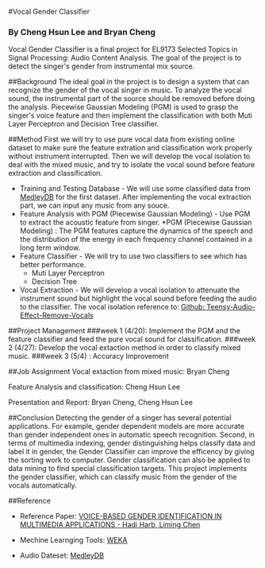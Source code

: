 #Vocal Gender Classifier
### By Cheng Hsun Lee and Bryan Cheng
Vocal Gender Classifier is a final project for EL9173 Selected Topics in Signal Processing: Audio Content Analysis. The goal of the project is to detect the singer's gender from instrumental mix source.

##Background
The ideal goal in the project is to design a system that can recognize the gender of the vocal singer in music. To analyze the vocal sound, the instrumental part of the source should be removed before doing the analysis. Piecewise Gaussian Modeling (PGM) is used to grasp the singer's voice feature and then implement the classification with both Muti Layer Perceptron and Decision Tree classifier.


##Method
First we will try to use pure vocal data from existing online dataset to make sure the feature extration and classification work properly without instrument interrupted. Then we will develop the vocal isolation to deal with the mixed music, and try to isolate the vocal sound before feature extraction and classification.

* Training and Testing Database - We will use some classified data from [MedleyDB](http://medleydb.weebly.com) for the first dataset. After implementing the vocal extraction part, we can input any music from any souce.
* Feature Analysis with PGM (Piecewise Gaussian Modeling) - Use PGM to extract the acoustic feature from singer.
    *PGM (Piecewise Gaussian Modeling) : The PGM features capture the dynamics of the speech and the distribution of the energy in each frequency channel contained in a long
term window.
* Feature Classifier - We will try to use two classifiers to see which has better performance. 
  * Muti Layer Perceptron
  * Decision Tree
* Vocal Extraction - We will develop a vocal isolation to attenuate the instrument sound but highlight the vocal sound before feeding the audio to the classifier.
	The vocal isolation reference to: [Github: Teensy-Audio-Effect-Remove-Vocals](https://github.com/FrankBoesing/Teensy-Audio-Effect-Remove-Vocals)
    

##Project Management
###week 1 (4/20): 
Implement the PGM and the feature classifier and feed the pure vocal sound for classification.
###week 2 (4/27):
Develop the vocal extaction method in order to classify mixed music.
###week 3 (5/4) :
Accuracy Improvement

##Job Assignment
Vocal extaction from mixed music: Bryan Cheng

Feature Analysis and classification: Cheng Hsun Lee

Presentation and Report: Bryan Cheng, Cheng Hsun Lee

##Conclusion
Detecting the gender of a singer has several potential applications. For example, gender dependent models are more accurate than gender independent ones in automatic speech recognition. Second, in terms of multimedia indexing, gender distinguishing helps classify data and label it in gender, the Gender Classifier can improve the efficency by giving the sorting work to computer. Gender classification can also be applied to data mining to find special classification targets. This project implements the gender classifier, which can classify music from the gender of the vocals automatically. 

##Reference
* Reference Paper: [VOICE-BASED GENDER IDENTIFICATION IN MULTIMEDIA APPLICATIONS - Hadi Harb, Liming Chen](https://pdfs.semanticscholar.org/35d6/b269c99d0c7a27641a7489c4f13ecd8d5181.pdf)

* Mechine Learnging Tools: [WEKA](http://www.cs.waikato.ac.nz/ml/index.html)

* Audio Dateset: [MedleyDB](http://medleydb.weebly.com/)

